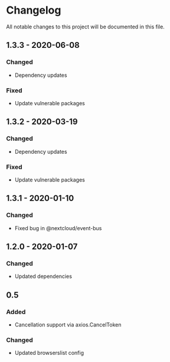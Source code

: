 # Changelog
All notable changes to this project will be documented in this file.

## 1.3.3 - 2020-06-08
### Changed
- Dependency updates
### Fixed
- Update vulnerable packages

## 1.3.2 - 2020-03-19
### Changed
- Dependency updates
### Fixed
- Update vulnerable packages

## 1.3.1 - 2020-01-10
### Changed
- Fixed bug in @nextcloud/event-bus

## 1.2.0 - 2020-01-07
### Changed
- Updated dependencies

## 0.5
### Added
- Cancellation support via axios.CancelToken
### Changed
- Updated browserslist config
